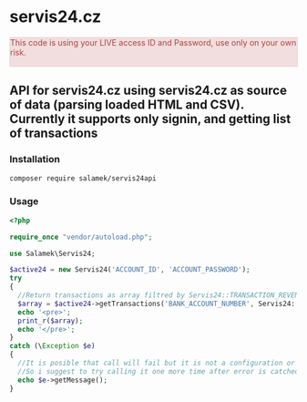 # servis24.cz

<div style="width:100%; height:50px; background:#f2dede; border: 1px solid #ebccd1; color:#a94442;">
  This code is using your LIVE access ID and Password, use only on your own risk.
</div>

## API for servis24.cz using servis24.cz as source of data (parsing loaded HTML and CSV). Currently it supports only signin, and getting list of transactions


### Installation

```bash
composer require salamek/servis24api

```

### Usage

```php
<?php

require_once "vendor/autoload.php";

use Salamek\Servis24;

$active24 = new Servis24('ACCOUNT_ID', 'ACCOUNT_PASSWORD');
try
{
  //Return transactions as array filtred by Servis24::TRANSACTION_REVENUES
  $array = $active24->getTransactions('BANK_ACCOUNT_NUMBER', Servis24::TRANSACTION_REVENUES);
  echo '<pre>';
  print_r($array);
  echo '</pre>';
}
catch (\Exception $e)
{
  //It is posible that call will fail but it is not a configuration or code issue... servis24.cz is rly bad piece of sh*t and it act very strange on relogin
  //So i suggest to try calling it one more time after error is catched (and use sleep between calls)
  echo $e->getMessage();
}
```
